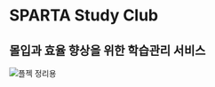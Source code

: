 

# SPARTA Study Club
## 몰입과 효율 향상을 위한 학습관리 서비스

![플젝 정리용](https://user-images.githubusercontent.com/68773118/115776896-9d823700-a3ef-11eb-8907-d07593c789d7.png)

